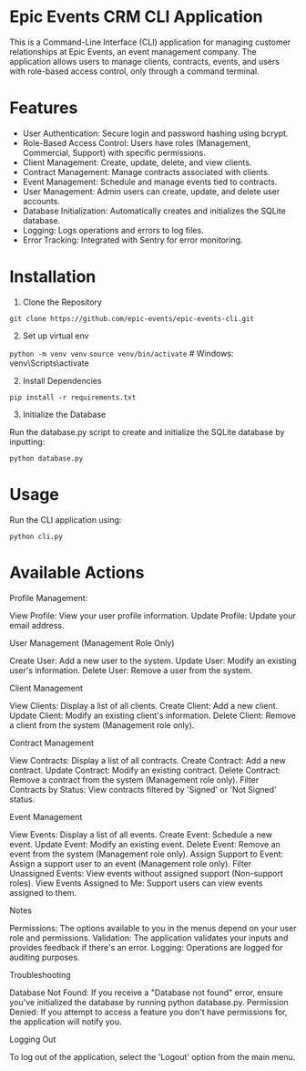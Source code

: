 # Epic Events CRM CLI Application

This is a Command-Line Interface (CLI) application for managing customer relationships at Epic Events, an event management company. The application allows users to manage clients, contracts, events, and users with role-based access control, only through a command terminal.

# Features

- User Authentication: Secure login and password hashing using bcrypt.
- Role-Based Access Control: Users have roles (Management, Commercial, Support) with specific permissions.
- Client Management: Create, update, delete, and view clients.
- Contract Management: Manage contracts associated with clients.
- Event Management: Schedule and manage events tied to contracts.
- User Management: Admin users can create, update, and delete user accounts.
- Database Initialization: Automatically creates and initializes the SQLite database.
- Logging: Logs operations and errors to log files.
- Error Tracking: Integrated with Sentry for error monitoring.

# Installation

1. Clone the Repository

`git clone https://github.com/epic-events/epic-events-cli.git`

2. Set up virtual env

`python -m venv venv`
`source venv/bin/activate`  # Windows: venv\Scripts\activate

2. Install Dependencies

`pip install -r requirements.txt`

3. Initialize the Database

Run the database.py script to create and initialize the SQLite database by inputting:

`python database.py`

# Usage

Run the CLI application using:

`python cli.py`

# Available Actions

Profile Management:

View Profile: View your user profile information.
Update Profile: Update your email address.

User Management (Management Role Only)

Create User: Add a new user to the system.
Update User: Modify an existing user's information.
Delete User: Remove a user from the system.

Client Management

View Clients: Display a list of all clients.
Create Client: Add a new client.
Update Client: Modify an existing client's information.
Delete Client: Remove a client from the system (Management role only).

Contract Management

View Contracts: Display a list of all contracts.
Create Contract: Add a new contract.
Update Contract: Modify an existing contract.
Delete Contract: Remove a contract from the system (Management role only).
Filter Contracts by Status: View contracts filtered by 'Signed' or 'Not Signed' status.

Event Management

View Events: Display a list of all events.
Create Event: Schedule a new event.
Update Event: Modify an existing event.
Delete Event: Remove an event from the system (Management role only).
Assign Support to Event: Assign a support user to an event (Management role only).
Filter Unassigned Events: View events without assigned support (Non-support roles).
View Events Assigned to Me: Support users can view events assigned to them.

Notes

Permissions: The options available to you in the menus depend on your user role and permissions.
Validation: The application validates your inputs and provides feedback if there's an error.
Logging: Operations are logged for auditing purposes.

Troubleshooting

Database Not Found: If you receive a "Database not found" error, ensure you've initialized the database by running python database.py.
Permission Denied: If you attempt to access a feature you don't have permissions for, the application will notify you.

Logging Out

To log out of the application, select the 'Logout' option from the main menu.